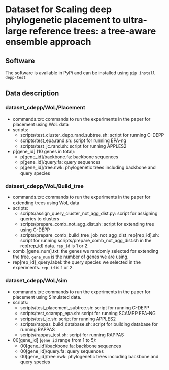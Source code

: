 # Dataset for Scaling deep phylogenetic placement to ultra-large reference trees: a tree-aware ensemble approach

## Software
The software is available in PyPi and can be installed using `pip install depp-test`

## Data description

### dataset\_cdepp/WoL/Placement

*   commands.txt: commands to run the experiments in the paper for placement using WoL data
*   scripts:
    *   scripts/test_cluster_depp.rand.subtree.sh: script for running C-DEPP
    *   scripts/test_epa.rand.sh: script for running EPA-ng
    *   scripts/test_jc.rand.sh: script for running APPLES2
*   p[gene_id] (10 genes in total):
    *   p[gene_id]/backbone.fa: backbone sequences
    *   p[gene_id]/query.fa: query sequences
    *   p[gene_id]/tree.nwk: phylogenetic trees including backbone and query species

### dataset\_cdepp/WoL/Build\_tree

*   commands.txt: commands to run the experiments in the paper for extending trees using WoL data
*   scripts:
    *   scripts/assign_query_cluster_not_agg_dist.py: script for assigning queries to clusters
    *   scripts/prepare_comb_not_agg_dist.sh: script for extending tree using C-DEPP
    *   scripts/prepare_comb_build_tree_job_not_agg_dist_rep[rep_id].sh: script for running scripts/prepare_comb_not_agg_dist.sh in the rep[rep_id] data. `rep_id` is 1 or 2.
*   comb_[gene_num].txt: the genes we randomly selected for extending the tree. `gene_num` is the number of genes we are using.
*   rep[rep_id]_query.label: the query species we selected in the experiments. `rep_id` is 1 or 2.

### dataset\_cdepp/WoL/sim

*   commands.txt: commands to run the experiments in the paper for placement using Simulated data.
*   scripts:
    *   scripts/test_placement_subtree.sh: script for running C-DEPP
    *   scripts/test_scampp_epa.sh: script for running SCAMPP EPA-NG
    *   scripts/test_jc.sh: script for running APPLES2
    *   scripts/rappas_build_database.sh: script for building database for running RAPPAS
    *   scripts/rappas_test.sh: script for running RAPPAS
*   00[gene_id] (`gene_id` range from 1 to 5):
    *   00[gene_id]/backbone.fa: backbone sequences
    *   00[gene_id]/query.fa: query sequences
    *   00[gene_id]/tree.nwk: phylogenetic trees including backbone and query species

